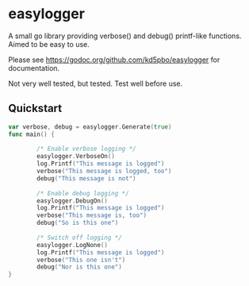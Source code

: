 easylogger
==========

A small go library providing verbose() and debug() printf-like functions.  Aimed to be easy to use.

Please see https://godoc.org/github.com/kd5pbo/easylogger for documentation.

Not very well tested, but tested.  Test well before use.

Quickstart
----------
```go
var verbose, debug = easylogger.Generate(true)
func main() {
        
        /* Enable verbose logging */
        easylogger.VerboseOn()
        log.Printf("This message is logged")
        verbose("This message is logged, too")
        debug("This message is not")
        
        /* Enable debug logging */
        easylogger.DebugOn()
        log.Printf("This message is logged")
        verbose("This message is, too")
        debug("So is this one")
        
        /* Switch off logging */
        easylogger.LogNone()
        log.Printf("This message is logged")
        verbose("This one isn't")
        debug("Nor is this one")
}
```
